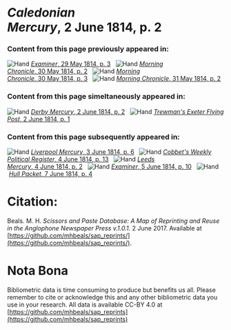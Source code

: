 # *Caledonian Mercury*, 2 June 1814, p. 2  
  
### Content from this page previously appeared in:  
![Hand](http://scissorsandpaste.net/wp-content/uploads/2017/06/smallhandpointer.png) [*Examiner*, 29 May 1814, p. 3](https://mhbeals.github.io/sap_html/Examiner/Examiner-29-May-1814-p-3)  
![Hand](http://scissorsandpaste.net/wp-content/uploads/2017/06/smallhandpointer.png) [*Morning Chronicle*, 30 May 1814, p. 2](https://mhbeals.github.io/sap_html/Morning-Chronicle/Morning-Chronicle-30-May-1814-p-2)  
![Hand](http://scissorsandpaste.net/wp-content/uploads/2017/06/smallhandpointer.png) [*Morning Chronicle*, 30 May 1814, p. 3](https://mhbeals.github.io/sap_html/Morning-Chronicle/Morning-Chronicle-30-May-1814-p-3)  
![Hand](http://scissorsandpaste.net/wp-content/uploads/2017/06/smallhandpointer.png) [*Morning Chronicle*, 31 May 1814, p. 2](https://mhbeals.github.io/sap_html/Morning-Chronicle/Morning-Chronicle-31-May-1814-p-2)  
  
### Content from this page simeltaneously appeared in:  
![Hand](http://scissorsandpaste.net/wp-content/uploads/2017/06/smallhandpointer.png) [*Derby Mercury*, 2 June 1814, p. 2](https://mhbeals.github.io/sap_html/Derby-Mercury/Derby-Mercury-2-June-1814-p-2)  
![Hand](http://scissorsandpaste.net/wp-content/uploads/2017/06/smallhandpointer.png) [*Trewman's Exeter Flying Post*, 2 June 1814, p. 1](https://mhbeals.github.io/sap_html/Trewman's-Exeter-Flying-Post/Trewman's-Exeter-Flying-Post-2-June-1814-p-1)  
  
### Content from this page subsequently appeared in:  
![Hand](http://scissorsandpaste.net/wp-content/uploads/2017/06/smallhandpointer.png) [*Liverpool Mercury*, 3 June 1814, p. 6](https://mhbeals.github.io/sap_html/Liverpool-Mercury/Liverpool-Mercury-3-June-1814-p-6)  
![Hand](http://scissorsandpaste.net/wp-content/uploads/2017/06/smallhandpointer.png) [*Cobbet's Weekly Political Register*, 4 June 1814, p. 13](https://mhbeals.github.io/sap_html/Cobbet's-Weekly-Political-Register/Cobbet's-Weekly-Political-Register-4-June-1814-p-13)  
![Hand](http://scissorsandpaste.net/wp-content/uploads/2017/06/smallhandpointer.png) [*Leeds Mercury*, 4 June 1814, p. 2](https://mhbeals.github.io/sap_html/Leeds-Mercury/Leeds-Mercury-4-June-1814-p-2)  
![Hand](http://scissorsandpaste.net/wp-content/uploads/2017/06/smallhandpointer.png) [*Examiner*, 5 June 1814, p. 10](https://mhbeals.github.io/sap_html/Examiner/Examiner-5-June-1814-p-10)  
![Hand](http://scissorsandpaste.net/wp-content/uploads/2017/06/smallhandpointer.png) [*Hull Packet*, 7 June 1814, p. 4](https://mhbeals.github.io/sap_html/Hull-Packet/Hull-Packet-7-June-1814-p-4)  


# Citation: 

Beals. M. H. *Scissors and Paste Database: A Map of Reprinting and Reuse in the Anglophone Newspaper Press v.1.0.1.* 2 June 2017. Available at [https://github.com/mhbeals/sap_reprints/](https://github.com/mhbeals/sap_reprints/). 

# Nota Bona

Bibliometric data is time consuming to produce but benefits us all. Please remember to cite or acknowledge this and any other bibliometric data you use in your research. All data is available CC-BY 4.0 at [https://github.com/mhbeals/sap_reprints](https://github.com/mhbeals/sap_reprints)
